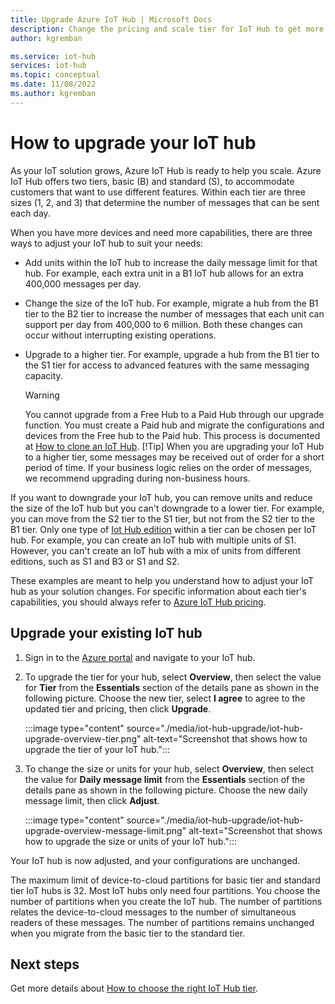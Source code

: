 ```yaml
---
title: Upgrade Azure IoT Hub | Microsoft Docs
description: Change the pricing and scale tier for IoT Hub to get more messaging and device management capabilities. 
author: kgremban

ms.service: iot-hub
services: iot-hub
ms.topic: conceptual
ms.date: 11/08/2022
ms.author: kgremban
---
```


# How to upgrade your IoT hub

As your IoT solution grows, Azure IoT Hub is ready to help you scale. Azure IoT Hub offers two tiers, basic (B) and standard (S), to accommodate customers that want to use different features. Within each tier are three sizes (1, 2, and 3) that determine the number of messages that can be sent each day.

When you have more devices and need more capabilities, there are three ways to adjust your IoT hub to suit your needs:

* Add units within the IoT hub to increase the daily message limit for that hub. For example, each extra unit in a B1 IoT hub allows for an extra 400,000 messages per day.

- Change the size of the IoT hub. For example, migrate a hub from the B1 tier to the B2 tier to increase the number of messages that each unit can support per day from 400,000 to 6 million. Both these changes can occur without interrupting existing operations.

- Upgrade to a higher tier. For example, upgrade a hub from the B1 tier to the S1 tier for access to advanced features with the same messaging capacity.
   > [!Warning]
   > You cannot upgrade from a Free Hub to a Paid Hub through our upgrade function.  You must create a Paid hub and migrate the configurations and devices from the Free hub to the Paid hub. This process is documented at [How to clone an IoT Hub](./iot-hub-how-to-clone.md). 
  > [!Tip]
   > When you are upgrading your IoT Hub to a higher tier, some messages may be received out of order for a short period of time. If your business logic relies on the order of messages, we recommend upgrading during non-business hours.

If you want to downgrade your IoT hub, you can remove units and reduce the size of the IoT hub but you can't downgrade to a lower tier. For example, you can move from the S2 tier to the S1 tier, but not from the S2 tier to the B1 tier. Only one type of [Iot Hub edition](https://azure.microsoft.com/pricing/details/iot-hub/) within a tier can be chosen per IoT hub. For example, you can create an IoT hub with multiple units of S1. However, you can't create an IoT hub with a mix of units from different editions, such as S1 and B3 or S1 and S2.

These examples are meant to help you understand how to adjust your IoT hub as your solution changes. For specific information about each tier's capabilities, you should always refer to [Azure IoT Hub pricing](https://azure.microsoft.com/pricing/details/iot-hub/).

## Upgrade your existing IoT hub

1. Sign in to the [Azure portal](https://portal.azure.com/) and navigate to your IoT hub.

1. To upgrade the tier for your hub, select **Overview**, then select the value for **Tier** from the **Essentials** section of the details pane as shown in the following picture. Choose the new tier, select **I agree** to agree to the updated tier and pricing, then click **Upgrade**.
   
   :::image type="content" source="./media/iot-hub-upgrade/iot-hub-upgrade-overview-tier.png" alt-text="Screenshot that shows how to upgrade the tier of your IoT hub.":::
   
1. To change the size or units for your hub, select **Overview**, then select the value for **Daily message limit** from the **Essentials** section of the details pane as shown in the following picture. Choose the new daily message limit, then click **Adjust**.
   
   :::image type="content" source="./media/iot-hub-upgrade/iot-hub-upgrade-overview-message-limit.png" alt-text="Screenshot that shows how to upgrade the size or units of your IoT hub.":::
   
Your IoT hub is now adjusted, and your configurations are unchanged.

The maximum limit of device-to-cloud partitions for basic tier and standard tier IoT hubs is 32. Most IoT hubs only need four partitions. You choose the number of partitions when you create the IoT hub. The number of partitions relates the device-to-cloud messages to the number of simultaneous readers of these messages. The number of partitions remains unchanged when you migrate from the basic tier to the standard tier.

## Next steps

Get more details about [How to choose the right IoT Hub tier](iot-hub-scaling.md).